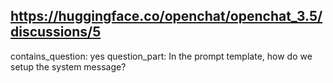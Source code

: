 ## https://huggingface.co/openchat/openchat_3.5/discussions/5

contains_question: yes
question_part: In the prompt template, how do we setup the system message?